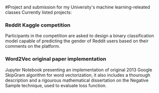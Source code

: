 #Project and submission for my University's machine learning-releated classes
Currently listed projects:

### Reddit Kaggle competition
Participants in the competition are asked to design a binary classification model capable of predicting the gender of Reddit users based on their comments on the platform.

### Word2Vec original paper implementation
Jupyter Notebook presenting an implementation of original 2013 Google SkipGram algorithm for word vectorization, it also includes a thourough description and a rigourous mathematical dissertation on the Negative Sample technique, used to evaluate loss function.
